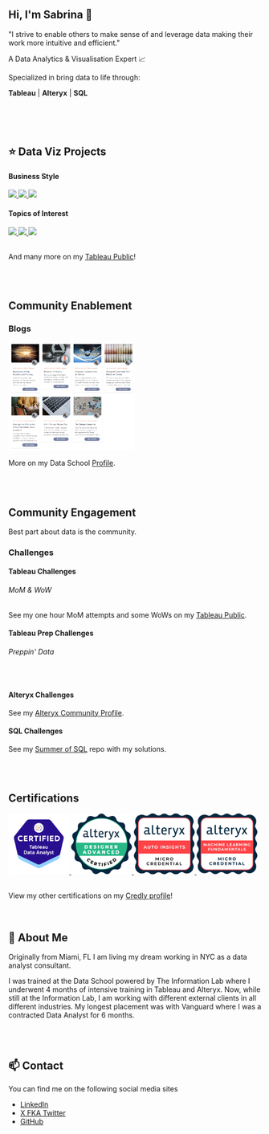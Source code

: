 ## Hi, I'm Sabrina 👋
"I strive to enable others to make sense of and leverage data making their work more intuitive and efficient."


A Data Analytics & Visualisation Expert 📈

Specialized in bring data to life through:

**Tableau** | **Alteryx** | **SQL**


<br>
<br>
<br>

## ⭐ Data Viz Projects

#### Business Style

<a href="https://public.tableau.com/app/profile/sabrina.tatiana.vazquez/viz/SalesPipelineAnalysis_17224548706830/OppOverview">
    <img src="https://public.tableau.com/thumb/views/SalesPipelineAnalysis_17224548706830/OppOverview" width ="33%">
  </a>

<a href="https://public.tableau.com/app/profile/sabrina.tatiana.vazquez/viz/HelpDeskDashboard_16887672719680/Dashboard1">
    <img src="https://public.tableau.com/thumb/views/HelpDeskDashboard_16887672719680/Dashboard1" width ="33%">
  </a>

<a href="https://public.tableau.com/app/profile/sabrina.tatiana.vazquez/viz/DonationsRetentionandChurn/Overview">
    <img src="https://public.tableau.com/thumb/views/DonationsRetentionandChurn/Overview" width ="33%">
  </a>


#### Topics of Interest

<a href="https://public.tableau.com/app/profile/sabrina.tatiana.vazquez/viz/AroundtheWorldwith16Personalities/CIRCLEANDBOXES">
    <img src="https://public.tableau.com/thumb/views/DashboardWeekDay5NYCSchoolViolations/Dashboard1" width ="33%">
  </a>

<a href="https://public.tableau.com/app/profile/sabrina.tatiana.vazquez/viz/FormulaOneRacePath/Dashboard1">
    <img src="https://public.tableau.com/thumb/views/FormulaOneRacePath/Dashboard1" width ="33%">
  </a>

<a href="https://public.tableau.com/app/profile/sabrina.tatiana.vazquez/viz/TheIntersectionofPoliticsTravelandMoneyRemake/INTERSECTION">
    <img src="https://public.tableau.com/thumb/views/TheIntersectionofPoliticsTravelandMoneyRemake/INTERSECTION" width ="33%">
  </a>

<br>
<br>

And many more on my [Tableau Public](https://public.tableau.com/app/profile/sabrina.tatiana.vazquez/vizzes)!

<br>
<br>

## Community Enablement

### Blogs

<a href="https://www.thedataschool.com/blog/sabrina-vazquez/">
  <img src="https://github.com/sabrinatvazquez/sabrinatvazquez.github.io/blob/main/other_images/til_blogs.png?raw=true" width="50%">
  </a>

<br>

More on my Data School [Profile](https://www.thedataschool.com/blog/sabrina-vazquez/).

  
<br>
<br>

## Community Engagement

Best part about data is the community. 
<br>

### Challenges

#### Tableau Challenges
###### MoM & WoW
See my one hour MoM attempts and some WoWs on my [Tableau Public](https://public.tableau.com/app/profile/sabrina.tatiana.vazquez/vizzes).
<br>

#### Tableau Prep Challenges
###### Preppin' Data 
<br> 

#### Alteryx Challenges
See my [Alteryx Community Profile](https://community.alteryx.com/t5/user/viewprofilepage/user-id/471778).
<br>

#### SQL Challenges
See my [Summer of SQL](https://github.com/sabrinatvazquez/summer_of_sql) repo with my solutions.

<br>
<br>

## Certifications

<a href="https://www.credly.com/badges/5f9c4778-b71f-4a2d-8ab8-09258ba840a6/public_url">
  <img src="https://github.com/sabrinatvazquez/sabrinatvazquez.github.io/blob/main/credly_badges/2023-tableau-certified-data-analyst.png?raw=true" width="24%">
</a>

<a href="https://www.credly.com/badges/6865c865-d83d-4986-8a5a-efe7c0e49d15/public_url">
  <img src="https://github.com/sabrinatvazquez/sabrinatvazquez.github.io/blob/main/credly_badges/2024-alteryx-designer-advanced-certification.png?raw=true" width="24%">
</a>

<a href="https://www.credly.com/badges/31d21a1e-0af1-4076-9bef-1edede38b137/public_url">
  <img src="https://github.com/sabrinatvazquez/sabrinatvazquez.github.io/blob/main/credly_badges/2024-alteryx-auto-insights-micro-credential.png?raw=true" width="24%">
</a>

<a href="https://www.credly.com/badges/1defaa8b-a49e-4638-b255-c527eadea9ca/public_url">
  <img src="https://github.com/sabrinatvazquez/sabrinatvazquez.github.io/blob/main/credly_badges/2024-alteryx-machine-learning-fundamentals-micro-credential.png?raw=true" width="24%">
</a>

<br>
<br>

View my other certifications on my [Credly profile](https://www.credly.com/users/sabrinatvazquez)!
<br>
<br>
<br>

## 👤 About Me

Originally from Miami, FL I am living my dream working in NYC as a data analyst consultant. 

<!--
Though my passion for data is relatively new, it doesn't diminish my expertise and skills in the field.
-->

I was trained at the Data School powered by The Information Lab where I underwent 4 months of intensive training in Tableau and Alteryx. 
Now, while still at the Information Lab, I am working with different external clients in all different industries.
My longest placement was with Vanguard where I was a contracted Data Analyst for 6 months. 

<br>
<br>

## 📫 Contact

You can find me on the following social media sites

- [LinkedIn](https://www.linkedin.com/in/sabrinatvazquez)
- [X FKA Twitter](https://twitter.com/sabrinatvazquez)
- [GitHub](https://github.com/sabrinatvazquez)


<!--
**sabrinatvazquez/sabrinatvazquez** is a ✨ _special_ ✨ repository because its `README.md` (this file) appears on your GitHub profile.

Here are some ideas to get you started:

- 🔭 I’m currently working on ...
- 🌱 I’m currently learning ...
- 👯 I’m looking to collaborate on ...
- 🤔 I’m looking for help with ...
- 💬 Ask me about ...
- 📫 How to reach me: ...
- 😄 Pronouns: ...
- ⚡ Fun fact: ...
-->
